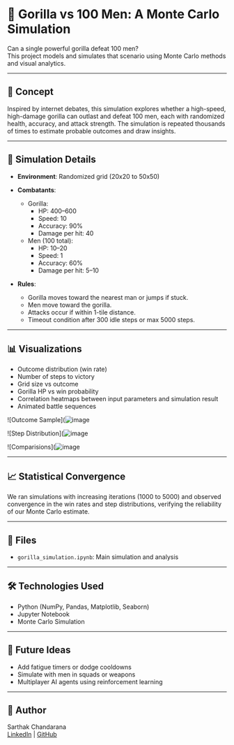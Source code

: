 # 🦍 Gorilla vs 100 Men: A Monte Carlo Simulation

Can a single powerful gorilla defeat 100 men?  
This project models and simulates that scenario using Monte Carlo methods and visual analytics.

---

## 🧠 Concept

Inspired by internet debates, this simulation explores whether a high-speed, high-damage gorilla can outlast and defeat 100 men, each with randomized health, accuracy, and attack strength. The simulation is repeated thousands of times to estimate probable outcomes and draw insights.

---

## 🔬 Simulation Details

- **Environment**: Randomized grid (20x20 to 50x50)
- **Combatants**:
  - Gorilla:
    - HP: 400–600
    - Speed: 10
    - Accuracy: 90%
    - Damage per hit: 40
  - Men (100 total):
    - HP: 10–20
    - Speed: 1
    - Accuracy: 60%
    - Damage per hit: 5–10

- **Rules**:
  - Gorilla moves toward the nearest man or jumps if stuck.
  - Men move toward the gorilla.
  - Attacks occur if within 1-tile distance.
  - Timeout condition after 300 idle steps or max 5000 steps.

---

## 📊 Visualizations

- Outcome distribution (win rate)
- Number of steps to victory
- Grid size vs outcome
- Gorilla HP vs win probability
- Correlation heatmaps between input parameters and simulation result
- Animated battle sequences

![Outcome Sample](![image](https://github.com/user-attachments/assets/15e1360c-5a4e-4012-8ca7-a29c8d672f09)

![Step Distribution](![image](https://github.com/user-attachments/assets/3f903515-6a71-4163-a1ec-be925efa90b0)

![Comparisions](![image](https://github.com/user-attachments/assets/6ccc0d57-c6b9-4e22-9a9b-43f748cc48ba)

---

## 📈 Statistical Convergence

We ran simulations with increasing iterations (1000 to 5000) and observed convergence in the win rates and step distributions, verifying the reliability of our Monte Carlo estimate.

---

## 📂 Files

- `gorilla_simulation.ipynb`: Main simulation and analysis

---

## 🛠️ Technologies Used

- Python (NumPy, Pandas, Matplotlib, Seaborn)
- Jupyter Notebook
- Monte Carlo Simulation

---

## 📌 Future Ideas

- Add fatigue timers or dodge cooldowns
- Simulate with men in squads or weapons
- Multiplayer AI agents using reinforcement learning

---

## 🤖 Author

Sarthak Chandarana  
[LinkedIn](https://www.linkedin.com/in/sarthak-chandarana) | [GitHub](https://github.com/sarthakchandarana)
